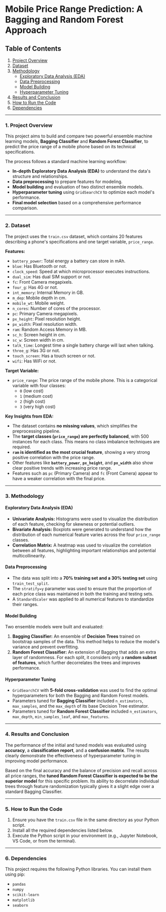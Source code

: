 # Mobile Price Range Prediction: A Bagging and Random Forest Approach

## Table of Contents
1.  [Project Overview](#1-project-overview)
2.  [Dataset](#2-dataset)
3.  [Methodology](#3-methodology)
    - [Exploratory Data Analysis (EDA)](#exploratory-data-analysis-eda)
    - [Data Preprocessing](#data-preprocessing)
    - [Model Building](#model-building)
    - [Hyperparameter Tuning](#hyperparameter-tuning)
4.  [Results and Conclusion](#4-results-and-conclusion)
5.  [How to Run the Code](#5-how-to-run-the-code)
6.  [Dependencies](#6-dependencies)

---

### 1. Project Overview

This project aims to build and compare two powerful ensemble machine learning models, **Bagging Classifier** and **Random Forest Classifier**, to predict the price range of a mobile phone based on its technical specifications.

The process follows a standard machine learning workflow:
-   **In-depth Exploratory Data Analysis (EDA)** to understand the data's structure and relationships.
-   **Data preprocessing** to prepare features for modeling.
-   **Model building** and evaluation of two distinct ensemble models.
-   **Hyperparameter tuning** using `GridSearchCV` to optimize each model's performance.
-   **Final model selection** based on a comprehensive performance comparison.

---

### 2. Dataset

The project uses the `train.csv` dataset, which contains 20 features describing a phone's specifications and one target variable, `price_range`.

**Features:**
-   `battery_power`: Total energy a battery can store in mAh.
-   `blue`: Has Bluetooth or not.
-   `clock_speed`: Speed at which microprocessor executes instructions.
-   `dual_sim`: Has dual SIM support or not.
-   `fc`: Front Camera megapixels.
-   `four_g`: Has 4G or not.
-   `int_memory`: Internal Memory in GB.
-   `m_dep`: Mobile depth in cm.
-   `mobile_wt`: Mobile weight.
-   `n_cores`: Number of cores of the processor.
-   `pc`: Primary Camera megapixels.
-   `px_height`: Pixel resolution height.
-   `px_width`: Pixel resolution width.
-   `ram`: Random Access Memory in MB.
-   `sc_h`: Screen height in cm.
-   `sc_w`: Screen width in cm.
-   `talk_time`: Longest time a single battery charge will last when talking.
-   `three_g`: Has 3G or not.
-   `touch_screen`: Has a touch screen or not.
-   `wifi`: Has WiFi or not.

**Target Variable:**
-   `price_range`: The price range of the mobile phone. This is a categorical variable with four classes:
    -   `0` (low cost)
    -   `1` (medium cost)
    -   `2` (high cost)
    -   `3` (very high cost)

**Key Insights from EDA:**
-   The dataset contains **no missing values**, which simplifies the preprocessing pipeline.
-   The **target classes (`price_range`) are perfectly balanced**, with 500 instances for each class. This means no class imbalance techniques are required.
-   **`ram` is identified as the most crucial feature**, showing a very strong positive correlation with the price range.
-   Other features like **`battery_power`**, **`px_height`**, and **`px_width`** also show clear positive trends with increasing price range.
-   Features such as `pc` (Primary Camera) and `fc` (Front Camera) appear to have a weaker correlation with the final price.

---

### 3. Methodology

#### Exploratory Data Analysis (EDA)
-   **Univariate Analysis:** Histograms were used to visualize the distribution of each feature, checking for skewness or potential outliers.
-   **Bivariate Analysis:** Boxplots were generated to understand how the distribution of each numerical feature varies across the four `price_range` classes.
-   **Correlation Matrix:** A heatmap was used to visualize the correlation between all features, highlighting important relationships and potential multicollinearity.

#### Data Preprocessing
-   The data was split into a **70% training set and a 30% testing set** using `train_test_split`.
-   The `stratify=y` parameter was used to ensure that the proportion of each price class was maintained in both the training and testing sets.
-   A `StandardScaler` was applied to all numerical features to standardize their ranges.

#### Model Building
Two ensemble models were built and evaluated:

1.  **Bagging Classifier:** An ensemble of **Decision Trees** trained on bootstrap samples of the data. This method helps to reduce the model's variance and prevent overfitting.
2.  **Random Forest Classifier:** An extension of Bagging that adds an extra layer of randomness. For each split, it considers only a **random subset of features**, which further decorrelates the trees and improves performance.

#### Hyperparameter Tuning
-   `GridSearchCV` with **5-fold cross-validation** was used to find the optimal hyperparameters for both the Bagging and Random Forest models.
-   Parameters tuned for **Bagging Classifier** included `n_estimators`, `max_samples`, and the `max_depth` of its base Decision Tree estimator.
-   Parameters tuned for **Random Forest Classifier** included `n_estimators`, `max_depth`, `min_samples_leaf`, and `max_features`.

---

### 4. Results and Conclusion

The performance of the initial and tuned models was evaluated using **accuracy**, a **classification report**, and a **confusion matrix**. The results clearly demonstrate the effectiveness of hyperparameter tuning in improving model performance.

Based on the final accuracy and the balance of precision and recall across all price ranges, the **tuned Random Forest Classifier is expected to be the superior model** for this specific problem. Its ability to decorrelate individual trees through feature randomization typically gives it a slight edge over a standard Bagging Classifier.

---

### 5. How to Run the Code
1.  Ensure you have the `train.csv` file in the same directory as your Python script.
2.  Install all the required dependencies listed below.
3.  Execute the Python script in your environment (e.g., Jupyter Notebook, VS Code, or from the terminal).

---

### 6. Dependencies
This project requires the following Python libraries. You can install them using pip:
-   `pandas`
-   `numpy`
-   `scikit-learn`
-   `matplotlib`
-   `seaborn`
